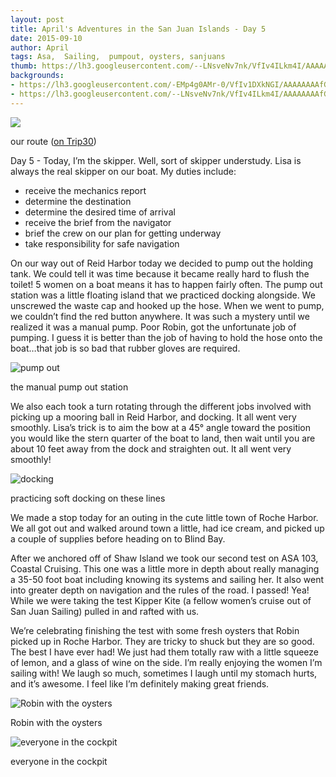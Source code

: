 ```yaml
---
layout: post
title: April's Adventures in the San Juan Islands - Day 5
date: 2015-09-10
author: April
tags: Asa,  Sailing,  pumpout, oysters, sanjuans
thumb: https://lh3.googleusercontent.com/--LNsveNv7nk/VfIv4ILkm4I/AAAAAAAAfGw/i986kT0zudw/s640/blogger-image-1056763432.jpg
backgrounds:
- https://lh3.googleusercontent.com/-EMp4g0AMr-0/VfIv1DXkNGI/AAAAAAAAfGo/Y9uTgTeCRj4/s640/blogger-image--354144364.jpg
- https://lh3.googleusercontent.com/--LNsveNv7nk/VfIv4ILkm4I/AAAAAAAAfGw/i986kT0zudw/s640/blogger-image-1056763432.jpg
---
```


![](http://2.bp.blogspot.com/-xUskJgmzQiU/VfIwYp3LvpI/AAAAAAAAFwY/gXUTUQzS7nU/s1600/Screen%2BShot%2B2015-09-10%2Bat%2B9.24.29%2BPM.png)

our route ([on Trip30](https://www.trip30.com/trips/e0ce1150-c4d3-4388-830a-cd1e68d9702c))

Day 5 - Today, I’m the skipper. Well, sort of skipper understudy. Lisa is always the real skipper on our boat. My duties include:

- receive the mechanics report
- determine the destination
- determine the desired time of arrival
- receive the brief from the navigator
- brief the crew on our plan for getting underway
- take responsibility for safe navigation


On our way out of Reid Harbor today we decided to pump out the holding tank. We could tell it was time because it became really hard to flush the toilet! 5 women on a boat means it has to happen fairly often. The pump out station was a little floating island that we practiced docking alongside. We unscrewed the waste cap and hooked up the hose. When we went to pump, we couldn’t find the red button anywhere. It was such a mystery until we realized it was a manual pump. Poor Robin, got the unfortunate job of pumping. I guess it is better than the job of having to hold the hose onto the boat…that job is so bad that rubber gloves are required. 

![pump out](https://lh3.googleusercontent.com/-EMp4g0AMr-0/VfIv1DXkNGI/AAAAAAAAfGo/Y9uTgTeCRj4/s640/blogger-image--354144364.jpg)

the manual pump out station

We also each took a turn rotating through the different jobs involved with picking up a mooring ball in Reid Harbor, and docking. It all went very smoothly. Lisa’s trick is to aim the bow at a 45° angle toward the position you would like the stern quarter of the boat to land, then wait until you are about 10 feet away from the dock and straighten out. It all went very smoothly! 

![docking](https://lh3.googleusercontent.com/-b2yp44eseio/VfIvvdGYhqI/AAAAAAAAfGY/yLdaqn_Ecy8/s640/blogger-image-559830197.jpg)

practicing soft docking on these lines

We made a stop today for an outing in the cute little town of Roche Harbor. We all got out and walked around town a little, had ice cream, and picked up a couple of supplies before heading on to Blind Bay. 

After we anchored off of Shaw Island we took our second test on ASA 103, Coastal Cruising. This one was a little more in depth about really managing a 35-50 foot boat including knowing its systems and sailing her. It also went into greater depth on navigation and the rules of the road. I passed! Yea! While we were taking the test Kipper Kite (a fellow women’s cruise out of San Juan Sailing) pulled in and rafted with us. 

We’re celebrating finishing the test with some fresh oysters that Robin picked up in Roche Harbor. They are tricky to shuck but they are so good. The best I have ever had! We just had them totally raw with a little squeeze of lemon, and a glass of wine on the side. I’m really enjoying the women I’m sailing with! We laugh so much, sometimes I laugh until my stomach hurts, and it’s awesome. I feel like I’m definitely making great friends. 

![Robin with the oysters](https://lh3.googleusercontent.com/-2xR0msaAG8M/VfIvyAf6RhI/AAAAAAAAfGg/da8VSsz2Cb8/s640/blogger-image-493180114.jpg)

Robin with the oysters

![everyone in the cockpit](https://lh3.googleusercontent.com/--LNsveNv7nk/VfIv4ILkm4I/AAAAAAAAfGw/i986kT0zudw/s640/blogger-image-1056763432.jpg)

everyone in the cockpit
